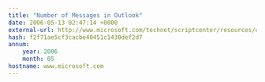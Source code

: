 ```yaml
---
title: "Number of Messages in Outlook"
date: 2006-05-13 02:47:14 +0000
external-url: http://www.microsoft.com/technet/scriptcenter/resources/officetips/mar05/tips0310.mspx
hash: f2f71ae5cf3cacbe40451c1430def2d7
annum:
    year: 2006
    month: 05
hostname: www.microsoft.com
---
```



